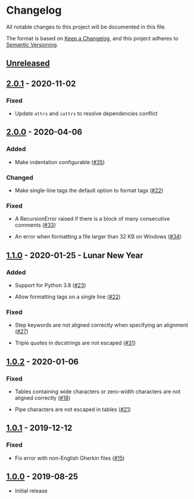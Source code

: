 # Changelog

All notable changes to this project will be documented in this file.

The format is based on [Keep a Changelog](https://keepachangelog.com/en/1.0.0/),
and this project adheres to [Semantic Versioning](https://semver.org/spec/v2.0.0.html).

## [Unreleased]

## [2.0.1] - 2020-11-02

### Fixed

- Update `attrs` and `cattrs` to resolve dependencies conflict

## [2.0.0] - 2020-04-06

### Added

- Make indentation configurable ([#35](https://github.com/ducminh-phan/reformat-gherkin/issues/35))

### Changed

- Make single-line tags the default option to format tags ([#22](https://github.com/ducminh-phan/reformat-gherkin/issues/22))

### Fixed

- A RecursionError raised if there is a block of many consecutive comments ([#33](https://github.com/ducminh-phan/reformat-gherkin/issues/33))

- An error when formatting a file larger than 32 KB on Windows ([#34](https://github.com/ducminh-phan/reformat-gherkin/issues/34))

## [1.1.0] - 2020-01-25 - Lunar New Year

### Added

- Support for Python 3.8 ([#23](https://github.com/ducminh-phan/reformat-gherkin/pull/23))

- Allow formatting tags on a single line ([#22](https://github.com/ducminh-phan/reformat-gherkin/issues/22))

### Fixed

- Step keywords are not aligned correctly when specifying an alignment ([#27](https://github.com/ducminh-phan/reformat-gherkin/issues/27))

- Triple quotes in docstrings are not escaped ([#31](https://github.com/ducminh-phan/reformat-gherkin/issues/31))

## [1.0.2] - 2020-01-06

### Fixed

- Tables containing wide characters or zero-width characters are not aligned correctly ([#18](https://github.com/ducminh-phan/reformat-gherkin/issues/18))

- Pipe characters are not escaped in tables ([#21](https://github.com/ducminh-phan/reformat-gherkin/issues/21))

## [1.0.1] - 2019-12-12

### Fixed

- Fix error with non-English Gherkin files ([#15](https://github.com/ducminh-phan/reformat-gherkin/issues/15))

## [1.0.0] - 2019-08-25

- Initial release

[unreleased]: https://github.com/ducminh-phan/reformat-gherkin/compare/v2.0.1...develop
[2.0.1]: https://github.com/ducminh-phan/reformat-gherkin/compare/v2.0.0...v2.0.1
[2.0.0]: https://github.com/ducminh-phan/reformat-gherkin/compare/v1.1.0...v2.0.0
[1.1.0]: https://github.com/ducminh-phan/reformat-gherkin/compare/v1.0.2...v1.1.0
[1.0.2]: https://github.com/ducminh-phan/reformat-gherkin/compare/v1.0.1...v1.0.2
[1.0.1]: https://github.com/ducminh-phan/reformat-gherkin/compare/v1.0.0...v1.0.1
[1.0.0]: https://github.com/ducminh-phan/reformat-gherkin/releases/tag/v1.0.0
